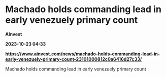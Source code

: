 # Machado holds commanding lead in early venezuely primary count
**AInvest**

**2023-10-23 04:33**

**https://www.ainvest.com/news/machado-holds-commanding-lead-in-early-venezuely-primary-count-23101000812c0a6416d27c33/**

Machado holds commanding lead in early venezuely primary count